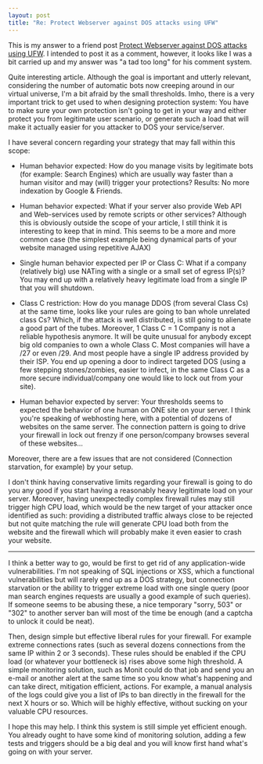 ```yaml
---
layout: post
title: "Re: Protect Webserver against DOS attacks using UFW"
---
```


This is my answer to a friend post [Protect Webserver against DOS attacks using
UFW](http://blog.lavoie.sl/2012/09/protect-webserver-against-dos-attacks.html). I
intended to post it as a comment, however, it looks like I was a bit carried up
and my answer was "a tad too long" for his comment system.

Quite interesting article. Although the goal is important and utterly relevant,
considering the number of automatic bots now creeping around in our virtual
universe, I'm a bit afraid by the small thresholds. Imho, there is a very
important trick to get used to when designing protection system: You have to
make sure your own protection isn't going to get in your way and either protect
you from legitimate user scenario, or generate such a load that will make it
actually easier for you attacker to DOS your service/server.

I have several concern regarding your strategy that may fall within this scope:

- Human behavior expected: How do you manage visits by legitimate bots (for
  example: Search Engines) which are usually way faster than a human visitor and
  may (will) trigger your protections? Results: No more indexation by Google &
  Friends.

- Human behavior expected: What if your server also provide Web API and
  Web-services used by remote scripts or other services? Although this is
  obviously outside the scope of your article, I still think it is interesting
  to keep that in mind. This seems to be a more and more common case (the
  simplest example being dynamical parts of your website managed using
  repetitive AJAX)

- Single human behavior expected per IP or Class C: What if a company
  (relatively big) use NATing with a single or a small set of egress IP(s)? You
  may end up with a relatively heavy legitimate load from a single IP that you
  will shutdown.

- Class C restriction: How do you manage DDOS (from several Class Cs) at the
  same time, looks like your rules are going to ban whole unrelated class Cs?
  Which, if the attack is well distributed, is still going to alienate a good
  part of the tubes. Moreover, 1 Class C = 1 Company is not a reliable
  hypothesis anymore. It will be quite unusual for anybody except big old
  companies to own a whole Class C. Most companies will have a /27 or even
  /29. And most people have a single IP address provided by their ISP. You end
  up opening a door to indirect targeted DOS (using a few stepping
  stones/zombies, easier to infect, in the same Class C as a more secure
  individual/company one would like to lock out from your site).

- Human behavior expected by server: Your thresholds seems to expected the
  behavior of one human on ONE site on your server. I think you're speaking of
  webhosting here, with a potential of dozens of websites on the same
  server. The connection pattern is going to drive your firewall in lock out
  frenzy if one person/company browses several of these websites...

Moreover, there are a few issues that are not considered (Connection starvation,
for example) by your setup.

I don't think having conservative limits regarding your firewall is going to do
you any good if you start having a reasonably heavy legitimate load on your
server. Moreover, having unexpectedly complex firewall rules may still trigger
high CPU load, which would be the new target of your attacker once identified as
such: providing a distributed traffic always close to be rejected but not quite
matching the rule will generate CPU load both from the website and the firewall
which will probably make it even easier to crash your website.

---

I think a better way to go, would be first to get rid of any application-wide
vulnerabilities. I'm not speaking of SQL injections or XSS, which a functional
vulnerabilities but will rarely end up as a DOS strategy, but connection
starvation or the ability to trigger extreme load with one single query (poor
man search engines requests are usually a good example of such queries). If
someone seems to be abusing these, a nice temporary "sorry, 503" or "302" to
another server ban will most of the time be enough (and a captcha to unlock it
could be neat).

Then, design simple but effective liberal rules for your firewall. For example
extreme connections rates (such as several dozens connections from the same IP
within 2 or 3 seconds). These rules should be enabled if the CPU load (or
whatever your bottleneck is) rises above some high threshold. A simple
monitoring solution, such as Monit could do that job and send you an e-mail or
another alert at the same time so you know what's happening and can take direct,
mitigation efficient, actions. For example, a manual analysis of the logs could
give you a list of IPs to ban directly in the firewall for the next X hours or
so. Which will be highly effective, without sucking on your valuable CPU
resources.

I hope this may help. I think this system is still simple yet efficient
enough. You already ought to have some kind of monitoring solution, adding a few
tests and triggers should be a big deal and you will know first hand what's
going on with your server.
